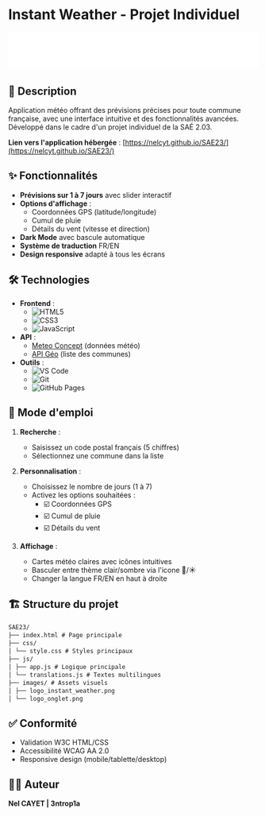 # Instant Weather - Projet Individuel

![Bannière du projet](images/logo_instant_weather.png)

## 📝 Description
Application météo offrant des prévisions précises pour toute commune française, avec une interface intuitive et des fonctionnalités avancées. Développé dans le cadre d'un projet individuel de la SAÉ 2.03.

**Lien vers l'application hébergée** : [https://nelcyt.github.io/SAE23/](https://nelcyt.github.io/SAE23/)

## ✨ Fonctionnalités
- **Prévisions sur 1 à 7 jours** avec slider interactif
- **Options d'affichage** :
  - Coordonnées GPS (latitude/longitude)
  - Cumul de pluie
  - Détails du vent (vitesse et direction)
- **Dark Mode** avec bascule automatique
- **Système de traduction** FR/EN
- **Design responsive** adapté à tous les écrans

## 🛠 Technologies
- **Frontend** :
  - ![HTML5](https://img.shields.io/badge/-HTML5-E34F26?logo=html5&logoColor=white)
  - ![CSS3](https://img.shields.io/badge/-CSS3-1572B6?logo=css3&logoColor=white)
  - ![JavaScript](https://img.shields.io/badge/-JavaScript-F7DF1E?logo=javascript&logoColor=black)
- **API** :
  - [Meteo Concept](https://api.meteo-concept.com/) (données météo)
  - [API Géo](https://geo.api.gouv.fr/) (liste des communes)
- **Outils** :
  - ![VS Code](https://img.shields.io/badge/-VS%20Code-007ACC?logo=visual-studio-code)
  - ![Git](https://img.shields.io/badge/-Git-F05032?logo=git&logoColor=white)
  - ![GitHub Pages](https://img.shields.io/badge/-GitHub%20Pages-222?logo=github)

## 🚀 Mode d'emploi
1. **Recherche** :
   - Saisissez un code postal français (5 chiffres)
   - Sélectionnez une commune dans la liste

2. **Personnalisation** :
   - Choisissez le nombre de jours (1 à 7)
   - Activez les options souhaitées :
     - ☑️ Coordonnées GPS
     - ☑️ Cumul de pluie
     - ☑️ Détails du vent

3. **Affichage** :
   - Cartes météo claires avec icônes intuitives
   - Basculer entre thème clair/sombre via l'icone 🌙/☀️
   - Changer la langue FR/EN en haut à droite

## 🏗 Structure du projet
````
SAE23/
├── index.html # Page principale
├── css/
│ └── style.css # Styles principaux
├── js/
│ ├── app.js # Logique principale
│ └── translations.js # Textes multilingues
├── images/ # Assets visuels
│ ├── logo_instant_weather.png
│ └── logo_onglet.png
````
## ✅ Conformité
- Validation W3C HTML/CSS
- Accessibilité WCAG AA 2.0
- Responsive design (mobile/tablette/desktop)

## 👨‍💻 Auteur
**Nel CAYET | 3ntrop1a**

